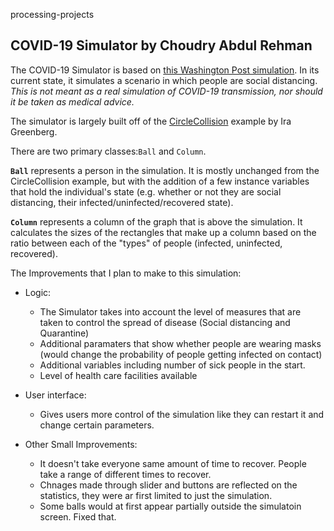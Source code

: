  processing-projects
## COVID-19 Simulator by Choudry Abdul Rehman
The COVID-19 Simulator is based on [this Washington Post simulation](https://www.washingtonpost.com/graphics/2020/world/corona-simulator/). In its current state, it simulates a scenario in which people are social distancing. *This is not meant as a real simulation of COVID-19 transmission, nor should it be taken as medical advice.*

The simulator is largely built off of the [CircleCollision](https://processing.org/examples/circlecollision.html) example by Ira Greenberg.

There are two primary classes:`Ball` and `Column`.

**`Ball`** represents a person in the simulation. It is mostly unchanged from the CircleCollision example, but with the addition of a few instance variables that hold the individual's state (e.g. whether or not they are social distancing, their infected/uninfected/recovered state). 

**`Column`** represents a column of the graph that is above the simulation. It calculates the sizes of the rectangles that make up a column based on the ratio between each of the "types" of people (infected, uninfected, recovered). 

The Improvements that I plan to make to this simulation:

* Logic:
  * The Simulator takes into account the level of measures that are taken to control the spread of disease (Social distancing and Quarantine)
  * Additional paramaters that show whether people are wearing masks (would change the probability of people getting infected on contact)
  * Additional variables including number of sick people in the start.
  * Level of health care facilities available

* User interface:
  * Gives users more control of the simulation like they can restart it and change certain parameters.
  
* Other Small Improvements:
  * It doesn't take everyone same amount of time to recover. People take a range of different times to recover.
  * Chnages made through slider and buttons are reflected on the statistics, they were ar first limited to just the simulation.
  * Some balls would at first appear partially outside the simulatoin screen. Fixed that.
  
